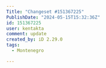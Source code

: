 ```yaml
---
Title: "Changeset #151367225"
PublishDate: "2024-05-15T15:32:36Z"
id: 151367225
user: kentakta
comment: update
created_by: iD 2.29.0
tags:
  - Montenegro

---
```


